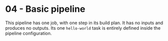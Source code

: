 # 04 - Basic pipeline
This pipeline has one job, with one step in its build plan. It has no inputs and produces no outputs. Its one `hello-world` task is entirely defined inside the pipeline configuration.
